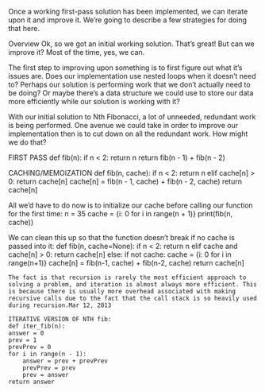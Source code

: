 Once a working first-pass solution has been implemented, we can iterate upon it and improve it. We’re going to describe a few strategies for doing that here.

Overview
Ok, so we got an initial working solution. That’s great! But can we improve it? Most of the time, yes, we can.

The first step to improving upon something is to first figure out what it’s issues are. Does our implementation use nested loops when it doesn’t need to? Perhaps our solution is performing work that we don’t actually need to be doing? Or maybe there’s a data structure we could use to store our data more efficiently while our solution is working with it?

With our initial solution to Nth Fibonacci, a lot of unneeded, redundant work is being performed. One avenue we could take in order to improve our implementation then is to cut down on all the redundant work. How might we do that?

FIRST PASS
def fib(n):
    if n < 2:
        return n
    return fib(n - 1) + fib(n - 2)

CACHING/MEMOIZATION
def fib(n, cache):
    if n < 2:
        return n
    elif cache[n] > 0:
        return cache[n]
    cache[n] = fib(n - 1, cache) + fib(n - 2, cache)
    return cache[n]

All we’d have to do now is to initialize our cache before calling our function for the first time:
    n = 35
cache = {i: 0 for i in range(n + 1)}
print(fib(n, cache))


We can clean this up so that the function doesn’t break if no cache is passed into it:
def fib(n, cache=None):
  if n < 2:
    return n
  elif cache and cache[n] > 0:
    return cache[n]
  else:
    if not cache:
      cache = {i: 0 for i in range(n+1)}
    cache[n] = fib(n-1, cache) + fib(n-2, cache)
    return cache[n]

    The fact is that recursion is rarely the most efficient approach to solving a problem, and iteration is almost always more efficient. This is because there is usually more overhead associated with making recursive calls due to the fact that the call stack is so heavily used during recursion.Mar 12, 2013

    ITERATIVE VERSION OF NTH fib:
    def iter_fib(n):
    answer = 0
    prev = 1
    prevPrev = 0
    for i in range(n - 1):
        answer = prev + prevPrev
        prevPrev = prev
        prev = answer
    return answer